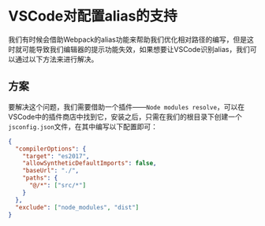 # VSCode对配置alias的支持

我们有时候会借助Webpack的alias功能来帮助我们优化相对路径的编写，但是这时就可能导致我们编辑器的提示功能失效，如果想要让VSCode识别alias，我们可以通过以下方法来进行解决。



## 方案

要解决这个问题，我们需要借助一个插件——`Node modules resolve`，可以在VSCode中的插件商店中找到它，安装之后，只需在我们的根目录下创建一个`jsconfig.json`文件，在其中编写以下配置即可：

```json
{
  "compilerOptions": {
    "target": "es2017",
    "allowSyntheticDefaultImports": false,
    "baseUrl": "./",
    "paths": {
      "@/*": ["src/*"]
    }
  },
  "exclude": ["node_modules", "dist"]
}
```


